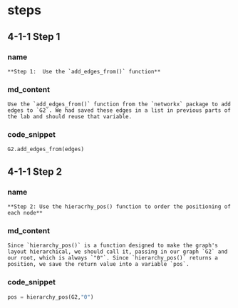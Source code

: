 <!--title={Adding edges and Getting the "pos" explained}-->

<!--badges={Python:22,Algorithms:30}-->

<!--concepts={directedGraphs, introToGraphs, useOfGraphs}-->

# steps

## 4-1-1 Step 1

### name

```
**Step 1:  Use the `add_edges_from()` function**
```

### md_content

```
Use the `add_edges_from()` function from the `networkx` package to add edges to `G2`. We had saved these edges in a list in previous parts of the lab and should reuse that variable.
```

### code_snippet

```python
G2.add_edges_from(edges)
```

## 4-1-1 Step 2

### name

```
**Step 2: Use the hieracrhy_pos() function to order the positioning of each node**
```

### md_content

```
Since `hierarchy_pos()` is a function designed to make the graph's layout hierarchical, we should call it, passing in our graph `G2` and our root, which is always `"0"`. Since `hierarchy_pos()` returns a position, we save the return value into a variable `pos`.
```

### code_snippet

```python
pos = hierarchy_pos(G2,"0") 
```
